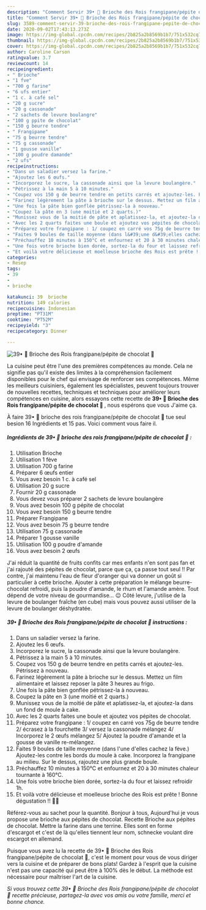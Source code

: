 ```yaml
---
description: "Comment Servir 39• 👑 Brioche des Rois frangipane/pépite de chocolat 👑"
title: "Comment Servir 39• 👑 Brioche des Rois frangipane/pépite de chocolat 👑"
slug: 3589-comment-servir-39-brioche-des-rois-frangipane-pepite-de-chocolat
date: 2020-09-02T17:43:13.273Z
image: https://img-global.cpcdn.com/recipes/2b825a2b8569b1b7/751x532cq70/39•-👑-brioche-des-rois-frangipanepepite-de-chocolat-👑-photo-principale-de-la-recette.jpg
thumbnail: https://img-global.cpcdn.com/recipes/2b825a2b8569b1b7/751x532cq70/39•-👑-brioche-des-rois-frangipanepepite-de-chocolat-👑-photo-principale-de-la-recette.jpg
cover: https://img-global.cpcdn.com/recipes/2b825a2b8569b1b7/751x532cq70/39•-👑-brioche-des-rois-frangipanepepite-de-chocolat-👑-photo-principale-de-la-recette.jpg
author: Caroline Carson
ratingvalue: 3.7
reviewcount: 14
recipeingredient:
- " Brioche"
- "1 fve"
- "700 g farine"
- "6 ufs entier"
- "1 c. à café sel"
- "20 g sucre"
- "20 g cassonade"
- "2 sachets de levure boulangre"
- "100 g ppite de chocolat"
- "150 g beurre tendre"
- " Frangipane"
- "75 g beurre tendre"
- "75 g cassonade"
- "1 gousse vanille"
- "100 g poudre damande"
- "2 ufs"
recipeinstructions:
- "Dans un saladier versez la farine."
- "Ajoutez les 6 œufs."
- "Incorporez le sucre, la cassonade ainsi que la levure boulangère."
- "Pétrissez à la main 5 à 10 minutes."
- "Coupez vos 150 g de beurre tendre en petits carrés et ajoutez-les. Pétrissez à nouveau."
- "Farinez légèrement la pâte à brioche sur le dessus. Mettez un film alimentaire et laissez reposer la pâte 3 heures au frigo."
- "Une fois la pâte bien gonflée pétrissez-la à nouveau."
- "Coupez la pâte en 3 (une moitié et 2 quarts.)"
- "Munissez vous de la moitié de pâte et aplatissez-la, et ajoutez-la dans un fond de moule à cake."
- "Avec les 2 quarts faites une boule et ajoutez vos pépites de chocolat."
- "Préparez votre frangipane : 1/ coupez en carré vos 75g de beurre tendre 2/ écrasez à la fourchette 3/ versez la cassonade mélangez 4/ Incorporez le 2 œufs mélangez 5/ Ajoutez la poudre d&#39;amande et la gousse de vanille re-mélangez."
- "Faites 9 boules de taille moyenne (dans l&#39;une d&#39;elles cachez la fève.) Ajoutez-les contre les bords du moule à cake. Incorporez la frangipane au milieu. Sur le dessus, rajoutez une plus grande boule."
- "Préchauffez 10 minutes à 150°C et enfournez et 20 à 30 minutes chaleur tournante à 160°C."
- "Une fois votre brioche bien dorée, sortez-la du four et laissez refroidir 1h."
- "Et voilà votre délicieuse et moelleuse brioche des Rois est prête ! Bonne dégustation !! 👑🍞"
categories:
- Resep
tags:
- 39
- 
- brioche

katakunci: 39  brioche 
nutrition: 149 calories
recipecuisine: Indonesian
preptime: "PT31M"
cooktime: "PT52M"
recipeyield: "3"
recipecategory: Dinner

---
```



![39• 👑 Brioche des Rois frangipane/pépite de chocolat 👑](https://img-global.cpcdn.com/recipes/2b825a2b8569b1b7/751x532cq70/39•-👑-brioche-des-rois-frangipanepepite-de-chocolat-👑-photo-principale-de-la-recette.jpg)

La cuisine peut être l'une des premières compétences au monde. Cela ne signifie pas qu'il existe des limites à la compréhension facilement disponibles pour le chef qui envisage de renforcer ses compétences. Même les meilleurs cuisiniers, également les spécialistes, peuvent toujours trouver de nouvelles recettes, techniques et techniques pour améliorer leurs compétences en cuisine, alors essayons cette recette de <strong> 39• 👑 Brioche des Rois frangipane/pépite de chocolat 👑 </strong>, nous espérons que vous J'aime ça.

<!--inarticleads1-->

À faire 39• 👑 brioche des rois frangipane/pépite de chocolat 👑 tue seul besion 16 Ingrédients et 15 pas. Voici comment vous faire il.

##### Ingrédients de 39• 👑 brioche des rois frangipane/pépite de chocolat 👑 :

1. Utilisation  Brioche
1. Utilisation 1 fève
1. Utilisation 700 g farine
1. Préparer 6 œufs entier
1. Vous avez besoin 1 c. à café sel
1. Utilisation 20 g sucre
1. Fournir 20 g cassonade
1. Vous devez vous préparer 2 sachets de levure boulangère
1. Vous avez besoin 100 g pépite de chocolat
1. Vous avez besoin 150 g beurre tendre
1. Préparer  Frangipane
1. Vous avez besoin 75 g beurre tendre
1. Utilisation 75 g cassonade
1. Préparer 1 gousse vanille
1. Utilisation 100 g poudre d&#39;amande
1. Vous avez besoin 2 œufs


J&#39;ai réduit la quantité de fruits confits car mes enfants n&#39;en sont pas fan et j&#39;ai rajouté des pépites de chocolat, parce que ça, ça passe tout seul !! Par contre, j&#39;ai maintenu l&#39;eau de fleur d&#39;oranger qui va donner un goût si particulier à cette brioche. Ajouter à cette préparation le mélange beurre-chocolat refroidi, puis la poudre d&#39;amande, le rhum et l&#39;amande amère. Tout dépend de votre niveau de gourmandise… 😉 Côté levure, j&#39;utilise de la levure de boulanger fraîche (en cube) mais vous pouvez aussi utiliser de la levure de boulanger déshydratée. 

<!--inarticleads2-->

##### 39• 👑 Brioche des Rois frangipane/pépite de chocolat 👑 instructions :

1. Dans un saladier versez la farine.
1. Ajoutez les 6 œufs.
1. Incorporez le sucre, la cassonade ainsi que la levure boulangère.
1. Pétrissez à la main 5 à 10 minutes.
1. Coupez vos 150 g de beurre tendre en petits carrés et ajoutez-les. Pétrissez à nouveau.
1. Farinez légèrement la pâte à brioche sur le dessus. Mettez un film alimentaire et laissez reposer la pâte 3 heures au frigo.
1. Une fois la pâte bien gonflée pétrissez-la à nouveau.
1. Coupez la pâte en 3 (une moitié et 2 quarts.)
1. Munissez vous de la moitié de pâte et aplatissez-la, et ajoutez-la dans un fond de moule à cake.
1. Avec les 2 quarts faites une boule et ajoutez vos pépites de chocolat.
1. Préparez votre frangipane : 1/ coupez en carré vos 75g de beurre tendre 2/ écrasez à la fourchette 3/ versez la cassonade mélangez 4/ Incorporez le 2 œufs mélangez 5/ Ajoutez la poudre d&#39;amande et la gousse de vanille re-mélangez.
1. Faites 9 boules de taille moyenne (dans l&#39;une d&#39;elles cachez la fève.) Ajoutez-les contre les bords du moule à cake. Incorporez la frangipane au milieu. Sur le dessus, rajoutez une plus grande boule.
1. Préchauffez 10 minutes à 150°C et enfournez et 20 à 30 minutes chaleur tournante à 160°C.
1. Une fois votre brioche bien dorée, sortez-la du four et laissez refroidir 1h.
1. Et voilà votre délicieuse et moelleuse brioche des Rois est prête ! Bonne dégustation !! 👑🍞


Référez-vous au sachet pour la quantité. Bonjour à tous, Aujourd&#39;hui je vous propose une brioche aux pépites de chocolat. Recette Brioche aux pépites de chocolat. Mettre la farine dans une terrine. Elles sont en forme d&#39;escargot et c&#39;est de là qu&#39;elles tiennent leur nom, schnecke voulant dire escargot en allemand. 

<!--inarticleads1-->

<p>
Puisque vous avez lu la recette de 39• 👑 Brioche des Rois frangipane/pépite de chocolat 👑, c'est le moment pour vous de vous diriger vers la cuisine et de préparer de bons plats! Gardez à l'esprit que la cuisine n'est pas une capacité qui peut être à 100% dès le début. La méthode est nécessaire pour maîtriser l'art de la cuisine.
</p>

<p>
<i>Si vous trouvez cette 39• 👑 Brioche des Rois frangipane/pépite de chocolat 👑 recette précieuse, partagez-la avec vos amis ou votre famille, merci et bonne chance.</i>
</p>
